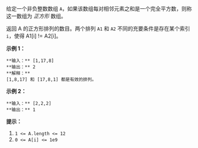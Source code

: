 给定一个非负整数数组 `A`，如果该数组每对相邻元素之和是一个完全平方数，则称这一数组为 _正方形_ 数组。

返回 A 的正方形排列的数目。两个排列 `A1` 和 `A2` 不同的充要条件是存在某个索引 `i`，使得 A1[i] != A2[i]。



**示例 1：**

    
    
    **输入：** [1,17,8]
    **输出：** 2
    **解释：**
    [1,8,17] 和 [17,8,1] 都是有效的排列。
    

**示例 2：**

    
    
    **输入：** [2,2,2]
    **输出：** 1
    



**提示：**

  1. `1 <= A.length <= 12`
  2. `0 <= A[i] <= 1e9`

